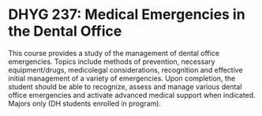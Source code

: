 # DHYG 237: Medical Emergencies in the Dental Office

This course provides a study of the management of dental office emergencies. Topics include methods of prevention, necessary equipment/drugs, medicolegal considerations, recognition and effective initial management of a variety of emergencies. Upon completion, the student should be able to recognize, assess and manage various dental office emergencies and activate advanced medical support when indicated. Majors only (DH students enrolled in program).